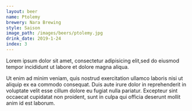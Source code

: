 ```yaml
---
layout: beer
name: Ptolemy
brewery: Nara Brewing
style: Saison
image_path: /images/beers/ptolemy.jpg
drink_date: 2019-1-24
index: 3
---
```

Lorem ipsum dolor sit amet, consectetur adipisicing elit,sed do eiusmod tempor incididunt ut labore et dolore magna aliqua.

Ut enim ad minim veniam, quis nostrud exercitation ullamco laboris nisi ut aliquip ex ea commodo consequat. Duis aute irure dolor in reprehenderit in voluptate velit esse cillum dolore eu fugiat nulla pariatur. Excepteur sint occaecat cupidatat non proident, sunt in culpa qui officia deserunt mollit anim id est laborum.
